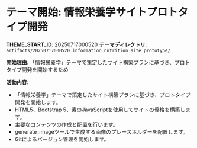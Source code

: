 # テーマ開始: 情報栄養学サイトプロトタイプ開発

**THEME_START_ID**: 20250717000520
**テーマディレクトリ**: `artifacts/20250717000520_information_nutrition_site_prototype/`

**開始理由**:
「情報栄養学」テーマで策定したサイト構築プランに基づき、プロトタイプ開発を開始するため

**活動内容**:
- 「情報栄養学」テーマで策定したサイト構築プランに基づき、プロトタイプ開発を開始します。
- HTML5、Bootstrap 5、素のJavaScriptを使用してサイトの骨格を構築します。
- 主要なコンテンツの作成と配置を行います。
- generate_imageツールで生成する画像のプレースホルダーを配置します。
- Gitによるバージョン管理を開始します。

